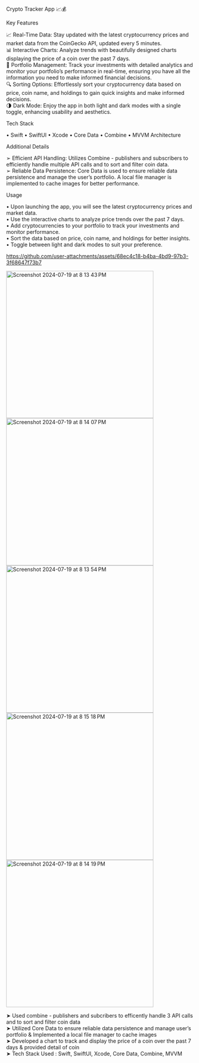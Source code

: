 Crypto Tracker App 📈💰

Key Features

📈 Real-Time Data: Stay updated with the latest cryptocurrency prices and market data from the CoinGecko API, updated every 5 minutes.<br>
📊 Interactive Charts: Analyze trends with beautifully designed charts displaying the price of a coin over the past 7 days.<br>
💼 Portfolio Management: Track your investments with detailed analytics and monitor your portfolio’s performance in real-time, ensuring you have all the information you need to make informed financial decisions.<br>
🔍 Sorting Options: Effortlessly sort your cryptocurrency data based on price, coin name, and holdings to gain quick insights and make informed decisions.<br>
🌗 Dark Mode: Enjoy the app in both light and dark modes with a single toggle, enhancing usability and aesthetics.<br>

Tech Stack

• Swift
• SwiftUI
• Xcode
• Core Data
• Combine
• MVVM Architecture

Additional Details

➢ Efficient API Handling: Utilizes Combine - publishers and subscribers to efficiently handle multiple API calls and to sort and filter coin data.<br>
➢ Reliable Data Persistence: Core Data is used to ensure reliable data persistence and manage the user’s portfolio. A local file manager is implemented to cache images for better performance.

Usage

• Upon launching the app, you will see the latest cryptocurrency prices and market data. <br>
• Use the interactive charts to analyze price trends over the past 7 days.<br>
• Add cryptocurrencies to your portfolio to track your investments and monitor performance.<br>
• Sort the data based on price, coin name, and holdings for better insights.<br>
• Toggle between light and dark modes to suit your preference.<br>


https://github.com/user-attachments/assets/68ec4c18-b4ba-4bd9-97b3-3f68647f73b7 

<img width="395" alt="Screenshot 2024-07-19 at 8 13 43 PM" src="https://github.com/user-attachments/assets/301f0caa-162c-4e6d-9f90-0e16a88f04fe"> 
<img width="395" alt="Screenshot 2024-07-19 at 8 14 07 PM" src="https://github.com/user-attachments/assets/d3769380-4647-40e5-b34a-ad33c766db28">
<img width="395" alt="Screenshot 2024-07-19 at 8 13 54 PM" src="https://github.com/user-attachments/assets/f9de2d87-ccc1-4752-bc37-c56f44e1c8d5">
<img width="395" alt="Screenshot 2024-07-19 at 8 15 18 PM" src="https://github.com/user-attachments/assets/ba6d8fb3-1865-4cff-b14f-b7bb920e051a">
<img width="395" alt="Screenshot 2024-07-19 at 8 14 19 PM" src="https://github.com/user-attachments/assets/57763bc7-db90-4a3a-ae43-9b1dcc9e164b">

➤ Used combine - publishers and subcribers to efficently handle 3 API calls and to sort and filter coin data<br>
➤ Utilized Core Data to ensure reliable data persistence and manage user’s portfolio & Implemented a local file manager to cache images<br>
➤ Developed a chart to track and display the price of a coin over the past 7 days & provided detail of coin<br>
➤ Tech Stack Used : Swift, SwiftUI, Xcode, Core Data, Combine, MVVM<br>

